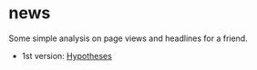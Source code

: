 # news
Some simple analysis on page views and headlines for a friend.

- 1st version: [Hypotheses](http://nbviewer.jupyter.org/github/tr8dr/news/blob/master/Hypotheses-V1.ipynb)
